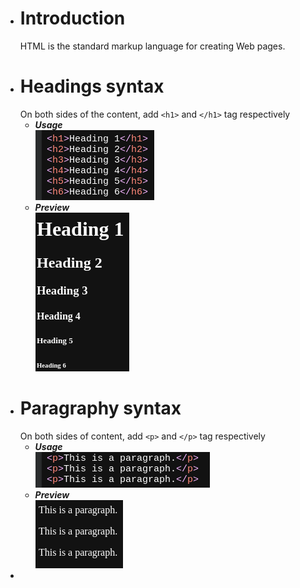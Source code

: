 - # Introduction
  HTML is the standard markup language for creating Web pages.
- # Headings syntax
  On both sides of the content, add `<h1>` and `</h1>` tag respectively
  * ***Usage***  
  ![image.png](../assets/image_1666578171769_0.png)
  * ***Preview***  
  ![image.png](../assets/image_1666578214918_0.png)
- # Paragraphy syntax
  On both sides of content, add `<p>` and `</p>` tag respectively
  * ***Usage***  
  ![image.png](../assets/image_1666580103803_0.png)
  * ***Preview***  
  ![image.png](../assets/image_1666580130784_0.png)
-